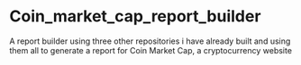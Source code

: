 # Coin_market_cap_report_builder
A report builder using three other repositories i have already built and using them all to generate a report for Coin Market Cap, a cryptocurrency website
